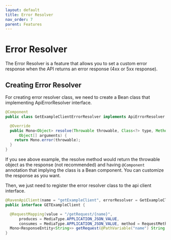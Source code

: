 ```yaml
---
layout: default
title: Error Resolver
nav_order: 7
parent: Features
---
```


# Error Resolver

The Error Resolver is a feature that allows you to set a custom error response when the API returns an error response (4xx or 5xx response).

## Creating Error Resolver

For creating error resolver class, we need to create a Bean class that implementing ApiErrorResolver interface.

```java
@Component
public class GetExampleClientErrorResolver implements ApiErrorResolver {

  @Override
  public Mono<Object> resolve(Throwable throwable, Class<?> type, Method method,
      Object[] arguments) {
    return Mono.error(throwable);
  }
}
```

If you see above example, the resolve method would return the throwable object as the response (not recommended) and having `@Component` annotation that implying the class is a Bean component. You can customize the response as you want.

Then, we just need to register the error resolver class to the api client interface.

```java
@RavenApiClient(name = "getExampleClient", errorResolver = GetExampleClientErrorResolver.class)
public interface GETExampleClient {

  @RequestMapping(value = "/getRequest/{name}",
      produces = MediaType.APPLICATION_JSON_VALUE,
      consumes = MediaType.APPLICATION_JSON_VALUE, method = RequestMethod.GET)
  Mono<ResponseEntity<String>> getRequest(@PathVariable("name") String name);
}
```